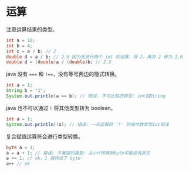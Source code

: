 # 运算

注意运算结果的类型。

```java
int a = 10;
int b = 4;
int c = a / b; // 2
double d = a / b; // 2.0 因为先进行两个 int 的运算，得 2，再将 2 转为 2.0
double d = (double)a / (double)b; // 2.5
```

java 没有 `===` 和 `!==`，没有等号两边的隐式转换。
```java
int a = 1;
String b = "1";
System.out.println(a == b); // 错误: 不可比较的类型: int和String
```

java 也不可以通过 `!` 将其他类型转为 boolean。
```java
int a = 1;
System.out.println(!a); // 错误: 一元运算符 '!' 的操作数类型int错误
```

复合赋值运算符会进行类型转换。
```java
byte a = 1;
a = a + 1; // 错误: 不兼容的类型: 从int转换到byte可能会有损失
a += 1; // ok，1 强转成了 byte
a++ // ok
```